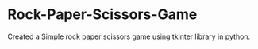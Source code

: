 # Rock-Paper-Scissors-Game
Created a Simple rock paper scissors game using tkinter library in python.
